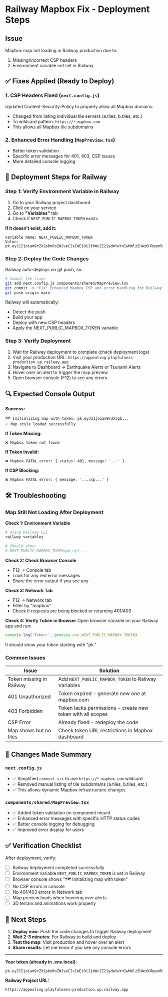 # Railway Mapbox Fix - Deployment Steps

## Issue
Mapbox map not loading in Railway production due to:
1. Missing/incorrect CSP headers
2. Environment variable not set in Railway

## ✅ Fixes Applied (Ready to Deploy)

### 1. CSP Headers Fixed (`next.config.js`)
Updated Content-Security-Policy to properly allow all Mapbox domains:
- Changed from listing individual tile servers (a.tiles, b.tiles, etc.)
- To wildcard pattern: `https://*.mapbox.com`
- This allows all Mapbox tile subdomains

### 2. Enhanced Error Handling (`MapPreview.tsx`)
- Better token validation
- Specific error messages for 401, 403, CSP issues
- More detailed console logging

## 🚀 Deployment Steps for Railway

### Step 1: Verify Environment Variable in Railway

1. Go to your Railway project dashboard
2. Click on your service
3. Go to **"Variables"** tab
4. Check if `NEXT_PUBLIC_MAPBOX_TOKEN` exists

**If it doesn't exist, add it:**
```
Variable Name: NEXT_PUBLIC_MAPBOX_TOKEN
Value: pk.eyJ1Ijoiam9rZXJpbnRoZWJveCIsImEiOiJjbWc2Z21ydmYwYnIwMmlzZHAzOHRyemRsIn0._f0_1Euc0NJkNyvoYmIvrg
```

### Step 2: Deploy the Code Changes

Railway auto-deploys on git push, so:

```bash
# Commit the fixes
git add next.config.js components/shared/MapPreview.tsx
git commit -m "Fix: Enhanced Mapbox CSP and error handling for Railway"
git push origin main
```

Railway will automatically:
- Detect the push
- Build your app
- Deploy with new CSP headers
- Apply the NEXT_PUBLIC_MAPBOX_TOKEN variable

### Step 3: Verify Deployment

1. Wait for Railway deployment to complete (check deployment logs)
2. Visit your production URL: `https://appealing-playfulness-production.up.railway.app`
3. Navigate to Dashboard → Earthquake Alerts or Tsunami Alerts
4. Hover over an alert to trigger the map preview
5. Open browser console (F12) to see any errors

## 🔍 Expected Console Output

**Success:**
```
🗺️ Initializing map with token: pk.eyJ1Ijoiam9rZXJpb...
✅ Map style loaded successfully
```

**If Token Missing:**
```
❌ Mapbox token not found
```

**If Token Invalid:**
```
❌ Mapbox FATAL error: { status: 401, message: '...' }
```

**If CSP Blocking:**
```
❌ Mapbox FATAL error: { message: '...csp...' }
```

## 🛠️ Troubleshooting

### Map Still Not Loading After Deployment

**Check 1: Environment Variable**
```bash
# Using Railway CLI
railway variables

# Should show:
# NEXT_PUBLIC_MAPBOX_TOKEN=pk.eyJ...
```

**Check 2: Check Browser Console**
- F12 → Console tab
- Look for any red error messages
- Share the error output if you see any

**Check 3: Network Tab**
- F12 → Network tab
- Filter by "mapbox"
- Check if requests are being blocked or returning 401/403

**Check 4: Verify Token in Browser**
Open browser console on your Railway app and run:
```javascript
console.log('Token:', process.env.NEXT_PUBLIC_MAPBOX_TOKEN)
```
It should show your token starting with "pk."

### Common Issues

| Issue | Solution |
|-------|----------|
| Token missing in Railway | Add `NEXT_PUBLIC_MAPBOX_TOKEN` to Railway Variables |
| 401 Unauthorized | Token expired - generate new one at mapbox.com |
| 403 Forbidden | Token lacks permissions - create new token with all scopes |
| CSP Error | Already fixed - redeploy the code |
| Map shows but no tiles | Check token URL restrictions in Mapbox dashboard |

## 📝 Changes Made Summary

### `next.config.js`
- ✅ Simplified `connect-src` to use `https://*.mapbox.com` wildcard
- ✅ Removed manual listing of tile subdomains (a.tiles, b.tiles, etc.)
- ✅ This allows dynamic Mapbox infrastructure changes

### `components/shared/MapPreview.tsx`
- ✅ Added token validation on component mount
- ✅ Enhanced error messages with specific HTTP status codes
- ✅ Better console logging for debugging
- ✅ Improved error display for users

## ✅ Verification Checklist

After deployment, verify:

- [ ] Railway deployment completed successfully
- [ ] Environment variable `NEXT_PUBLIC_MAPBOX_TOKEN` is set in Railway
- [ ] Browser console shows "🗺️ Initializing map with token"
- [ ] No CSP errors in console
- [ ] No 401/403 errors in Network tab
- [ ] Map preview loads when hovering over alerts
- [ ] 3D terrain and animations work properly

## 🎯 Next Steps

1. **Deploy now**: Push the code changes to trigger Railway deployment
2. **Wait 2-3 minutes**: For Railway to build and deploy
3. **Test the map**: Visit production and hover over an alert
4. **Share results**: Let me know if you see any console errors

---

**Your token (already in .env.local):**
```
pk.eyJ1Ijoiam9rZXJpbnRoZWJveCIsImEiOiJjbWc2Z21ydmYwYnIwMmlzZHAzOHRyemRsIn0._f0_1Euc0NJkNyvoYmIvrg
```

**Railway Project URL:**
```
https://appealing-playfulness-production.up.railway.app
```
